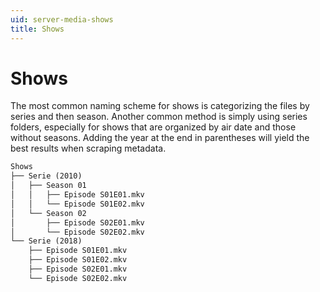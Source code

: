 ```yaml
---
uid: server-media-shows
title: Shows
---
```


# Shows

The most common naming scheme for shows is categorizing the files by series and then season. Another common method is simply using series folders, especially for shows that are organized by air date and those without seasons. Adding the year at the end in parentheses will yield the best results when scraping metadata.

```txt
Shows
├── Serie (2010)
│   ├── Season 01
│   │   ├── Episode S01E01.mkv
│   │   └── Episode S01E02.mkv
│   └── Season 02
│       ├── Episode S02E01.mkv
│       └── Episode S02E02.mkv
└── Serie (2018)
    ├── Episode S01E01.mkv
    ├── Episode S01E02.mkv
    ├── Episode S02E01.mkv
    └── Episode S02E02.mkv
```
